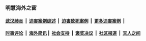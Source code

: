 
### 明慧海外之窗

####  [武汉肺炎](indexes/365.md?t=02140100) &nbsp;|&nbsp;  [迫害案例综述](indexes/328.md?t=02140100) &nbsp;|&nbsp; [迫害致死案例](indexes/277.md?t=02140100)  &nbsp;|&nbsp; [更多迫害案例](indexes/81.md?t=02140100)  &nbsp;|&nbsp; 
####  [时事评论](indexes/19.md?t=02140100) &nbsp;|&nbsp; [海外简讯](indexes/245.md?t=02140100)&nbsp;|&nbsp;  [社会支持](indexes/140.md?t=02140100) &nbsp;|&nbsp; [褒奖决议](indexes/282.md?t=02140100) &nbsp;|&nbsp; [社区报道](indexes/91.md?t=02140100)  &nbsp;|&nbsp; [天人之间](indexes/78.md?t=02140100) 

